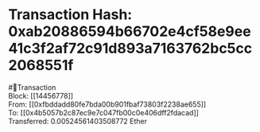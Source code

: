 
Transaction Hash: 0xab20886594b66702e4cf58e9ee41c3f2af72c91d893a7163762bc5cc2068551f
====================================================================================
  
#💸Transaction  
Block: [[14456778]]  
From: [[0xfbddadd80fe7bda00b901fbaf73803f2238ae655]]  
To: [[0x4b5057b2c87ec9e7c047fb00c0e406dff2fdacad]]  
Transferred: 0.00524561403508772 Ether